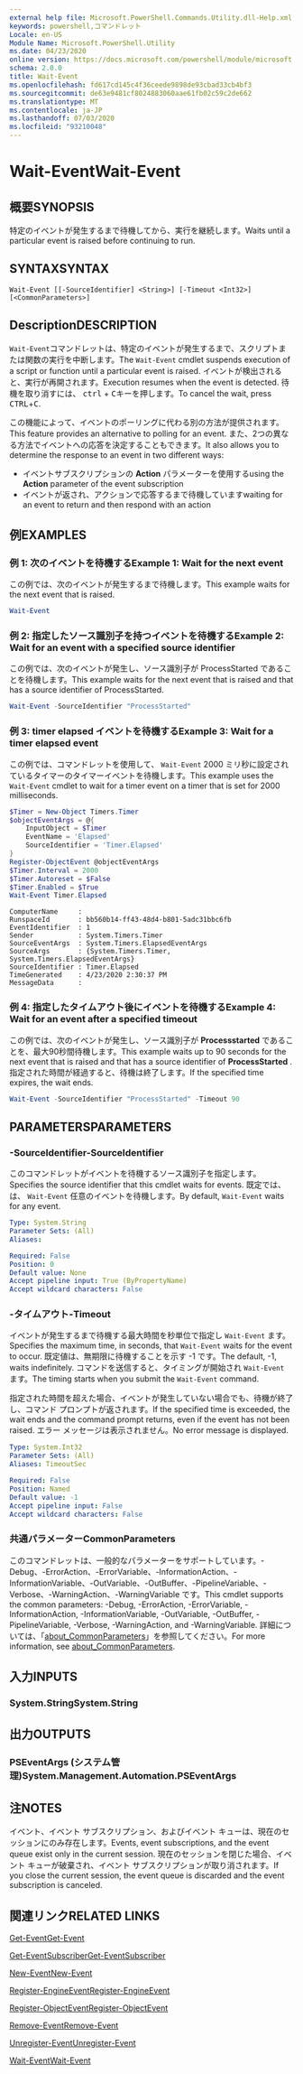 ```yaml
---
external help file: Microsoft.PowerShell.Commands.Utility.dll-Help.xml
keywords: powershell,コマンドレット
Locale: en-US
Module Name: Microsoft.PowerShell.Utility
ms.date: 04/23/2020
online version: https://docs.microsoft.com/powershell/module/microsoft.powershell.utility/wait-event?view=powershell-7&WT.mc_id=ps-gethelp
schema: 2.0.0
title: Wait-Event
ms.openlocfilehash: fd617cd145c4f36ceede9898de93cbad33cb4bf3
ms.sourcegitcommit: de63e9481cf8024883060aae61fb02c59c2de662
ms.translationtype: MT
ms.contentlocale: ja-JP
ms.lasthandoff: 07/03/2020
ms.locfileid: "93210048"
---
```

# <span data-ttu-id="4c6c5-103">Wait-Event</span><span class="sxs-lookup"><span data-stu-id="4c6c5-103">Wait-Event</span></span>

## <span data-ttu-id="4c6c5-104">概要</span><span class="sxs-lookup"><span data-stu-id="4c6c5-104">SYNOPSIS</span></span>
<span data-ttu-id="4c6c5-105">特定のイベントが発生するまで待機してから、実行を継続します。</span><span class="sxs-lookup"><span data-stu-id="4c6c5-105">Waits until a particular event is raised before continuing to run.</span></span>

## <span data-ttu-id="4c6c5-106">SYNTAX</span><span class="sxs-lookup"><span data-stu-id="4c6c5-106">SYNTAX</span></span>

```
Wait-Event [[-SourceIdentifier] <String>] [-Timeout <Int32>] [<CommonParameters>]
```

## <span data-ttu-id="4c6c5-107">Description</span><span class="sxs-lookup"><span data-stu-id="4c6c5-107">DESCRIPTION</span></span>

<span data-ttu-id="4c6c5-108">`Wait-Event`コマンドレットは、特定のイベントが発生するまで、スクリプトまたは関数の実行を中断します。</span><span class="sxs-lookup"><span data-stu-id="4c6c5-108">The `Wait-Event` cmdlet suspends execution of a script or function until a particular event is raised.</span></span> <span data-ttu-id="4c6c5-109">イベントが検出されると、実行が再開されます。</span><span class="sxs-lookup"><span data-stu-id="4c6c5-109">Execution resumes when the event is detected.</span></span> <span data-ttu-id="4c6c5-110">待機を取り消すには、 <kbd>ctrl</kbd> + <kbd>C</kbd>キーを押します。</span><span class="sxs-lookup"><span data-stu-id="4c6c5-110">To cancel the wait, press <kbd>CTRL</kbd>+<kbd>C</kbd>.</span></span>

<span data-ttu-id="4c6c5-111">この機能によって、イベントのポーリングに代わる別の方法が提供されます。</span><span class="sxs-lookup"><span data-stu-id="4c6c5-111">This feature provides an alternative to polling for an event.</span></span> <span data-ttu-id="4c6c5-112">また、2つの異なる方法でイベントへの応答を決定することもできます。</span><span class="sxs-lookup"><span data-stu-id="4c6c5-112">It also allows you to determine the response to an event in two different ways:</span></span>

- <span data-ttu-id="4c6c5-113">イベントサブスクリプションの **Action** パラメーターを使用する</span><span class="sxs-lookup"><span data-stu-id="4c6c5-113">using the **Action** parameter of the event subscription</span></span>
- <span data-ttu-id="4c6c5-114">イベントが返され、アクションで応答するまで待機しています</span><span class="sxs-lookup"><span data-stu-id="4c6c5-114">waiting for an event to return and then respond with an action</span></span>

## <span data-ttu-id="4c6c5-115">例</span><span class="sxs-lookup"><span data-stu-id="4c6c5-115">EXAMPLES</span></span>

### <span data-ttu-id="4c6c5-116">例 1: 次のイベントを待機する</span><span class="sxs-lookup"><span data-stu-id="4c6c5-116">Example 1: Wait for the next event</span></span>

<span data-ttu-id="4c6c5-117">この例では、次のイベントが発生するまで待機します。</span><span class="sxs-lookup"><span data-stu-id="4c6c5-117">This example waits for the next event that is raised.</span></span>

```powershell
Wait-Event
```

### <span data-ttu-id="4c6c5-118">例 2: 指定したソース識別子を持つイベントを待機する</span><span class="sxs-lookup"><span data-stu-id="4c6c5-118">Example 2: Wait for an event with a specified source identifier</span></span>

<span data-ttu-id="4c6c5-119">この例では、次のイベントが発生し、ソース識別子が ProcessStarted であることを待機します。</span><span class="sxs-lookup"><span data-stu-id="4c6c5-119">This example waits for the next event that is raised and that has a source identifier of ProcessStarted.</span></span>

```powershell
Wait-Event -SourceIdentifier "ProcessStarted"
```

### <span data-ttu-id="4c6c5-120">例 3: timer elapsed イベントを待機する</span><span class="sxs-lookup"><span data-stu-id="4c6c5-120">Example 3: Wait for a timer elapsed event</span></span>

<span data-ttu-id="4c6c5-121">この例では、コマンドレットを使用して、 `Wait-Event` 2000 ミリ秒に設定されているタイマーのタイマーイベントを待機します。</span><span class="sxs-lookup"><span data-stu-id="4c6c5-121">This example uses the `Wait-Event` cmdlet to wait for a timer event on a timer that is set for 2000 milliseconds.</span></span>

```powershell
$Timer = New-Object Timers.Timer
$objectEventArgs = @{
    InputObject = $Timer
    EventName = 'Elapsed'
    SourceIdentifier = 'Timer.Elapsed'
}
Register-ObjectEvent @objectEventArgs
$Timer.Interval = 2000
$Timer.Autoreset = $False
$Timer.Enabled = $True
Wait-Event Timer.Elapsed
```

```Output
ComputerName     :
RunspaceId       : bb560b14-ff43-48d4-b801-5adc31bbc6fb
EventIdentifier  : 1
Sender           : System.Timers.Timer
SourceEventArgs  : System.Timers.ElapsedEventArgs
SourceArgs       : {System.Timers.Timer, System.Timers.ElapsedEventArgs}
SourceIdentifier : Timer.Elapsed
TimeGenerated    : 4/23/2020 2:30:37 PM
MessageData      :
```

### <span data-ttu-id="4c6c5-122">例 4: 指定したタイムアウト後にイベントを待機する</span><span class="sxs-lookup"><span data-stu-id="4c6c5-122">Example 4: Wait for an event after a specified timeout</span></span>

<span data-ttu-id="4c6c5-123">この例では、次のイベントが発生し、ソース識別子が **Processstarted** であることを、最大90秒間待機します。</span><span class="sxs-lookup"><span data-stu-id="4c6c5-123">This example waits up to 90 seconds for the next event that is raised and that has a source identifier of **ProcessStarted** .</span></span> <span data-ttu-id="4c6c5-124">指定された時間が経過すると、待機は終了します。</span><span class="sxs-lookup"><span data-stu-id="4c6c5-124">If the specified time expires, the wait ends.</span></span>

```powershell
Wait-Event -SourceIdentifier "ProcessStarted" -Timeout 90
```

## <span data-ttu-id="4c6c5-125">PARAMETERS</span><span class="sxs-lookup"><span data-stu-id="4c6c5-125">PARAMETERS</span></span>

### <span data-ttu-id="4c6c5-126">-SourceIdentifier</span><span class="sxs-lookup"><span data-stu-id="4c6c5-126">-SourceIdentifier</span></span>

<span data-ttu-id="4c6c5-127">このコマンドレットがイベントを待機するソース識別子を指定します。</span><span class="sxs-lookup"><span data-stu-id="4c6c5-127">Specifies the source identifier that this cmdlet waits for events.</span></span>
<span data-ttu-id="4c6c5-128">既定では、は、 `Wait-Event` 任意のイベントを待機します。</span><span class="sxs-lookup"><span data-stu-id="4c6c5-128">By default, `Wait-Event` waits for any event.</span></span>

```yaml
Type: System.String
Parameter Sets: (All)
Aliases:

Required: False
Position: 0
Default value: None
Accept pipeline input: True (ByPropertyName)
Accept wildcard characters: False
```

### <span data-ttu-id="4c6c5-129">-タイムアウト</span><span class="sxs-lookup"><span data-stu-id="4c6c5-129">-Timeout</span></span>

<span data-ttu-id="4c6c5-130">イベントが発生するまで待機する最大時間を秒単位で指定し `Wait-Event` ます。</span><span class="sxs-lookup"><span data-stu-id="4c6c5-130">Specifies the maximum time, in seconds, that `Wait-Event` waits for the event to occur.</span></span> <span data-ttu-id="4c6c5-131">既定値は、無期限に待機することを示す -1 です。</span><span class="sxs-lookup"><span data-stu-id="4c6c5-131">The default, -1, waits indefinitely.</span></span> <span data-ttu-id="4c6c5-132">コマンドを送信すると、タイミングが開始され `Wait-Event` ます。</span><span class="sxs-lookup"><span data-stu-id="4c6c5-132">The timing starts when you submit the `Wait-Event` command.</span></span>

<span data-ttu-id="4c6c5-133">指定された時間を超えた場合、イベントが発生していない場合でも、待機が終了し、コマンド プロンプトが返されます。</span><span class="sxs-lookup"><span data-stu-id="4c6c5-133">If the specified time is exceeded, the wait ends and the command prompt returns, even if the event has not been raised.</span></span> <span data-ttu-id="4c6c5-134">エラー メッセージは表示されません。</span><span class="sxs-lookup"><span data-stu-id="4c6c5-134">No error message is displayed.</span></span>

```yaml
Type: System.Int32
Parameter Sets: (All)
Aliases: TimeoutSec

Required: False
Position: Named
Default value: -1
Accept pipeline input: False
Accept wildcard characters: False
```

### <span data-ttu-id="4c6c5-135">共通パラメーター</span><span class="sxs-lookup"><span data-stu-id="4c6c5-135">CommonParameters</span></span>

<span data-ttu-id="4c6c5-136">このコマンドレットは、一般的なパラメーターをサポートしています。-Debug、-ErrorAction、-ErrorVariable、-InformationAction、-InformationVariable、-OutVariable、-OutBuffer、-PipelineVariable、-Verbose、-WarningAction、-WarningVariable です。</span><span class="sxs-lookup"><span data-stu-id="4c6c5-136">This cmdlet supports the common parameters: -Debug, -ErrorAction, -ErrorVariable, -InformationAction, -InformationVariable, -OutVariable, -OutBuffer, -PipelineVariable, -Verbose, -WarningAction, and -WarningVariable.</span></span> <span data-ttu-id="4c6c5-137">詳細については、「[about_CommonParameters](https://go.microsoft.com/fwlink/?LinkID=113216)」を参照してください。</span><span class="sxs-lookup"><span data-stu-id="4c6c5-137">For more information, see [about_CommonParameters](https://go.microsoft.com/fwlink/?LinkID=113216).</span></span>

## <span data-ttu-id="4c6c5-138">入力</span><span class="sxs-lookup"><span data-stu-id="4c6c5-138">INPUTS</span></span>

### <span data-ttu-id="4c6c5-139">System.String</span><span class="sxs-lookup"><span data-stu-id="4c6c5-139">System.String</span></span>

## <span data-ttu-id="4c6c5-140">出力</span><span class="sxs-lookup"><span data-stu-id="4c6c5-140">OUTPUTS</span></span>

### <span data-ttu-id="4c6c5-141">PSEventArgs (システム管理)</span><span class="sxs-lookup"><span data-stu-id="4c6c5-141">System.Management.Automation.PSEventArgs</span></span>

## <span data-ttu-id="4c6c5-142">注</span><span class="sxs-lookup"><span data-stu-id="4c6c5-142">NOTES</span></span>

<span data-ttu-id="4c6c5-143">イベント、イベント サブスクリプション、およびイベント キューは、現在のセッションにのみ存在します。</span><span class="sxs-lookup"><span data-stu-id="4c6c5-143">Events, event subscriptions, and the event queue exist only in the current session.</span></span> <span data-ttu-id="4c6c5-144">現在のセッションを閉じた場合、イベント キューが破棄され、イベント サブスクリプションが取り消されます。</span><span class="sxs-lookup"><span data-stu-id="4c6c5-144">If you close the current session, the event queue is discarded and the event subscription is canceled.</span></span>

## <span data-ttu-id="4c6c5-145">関連リンク</span><span class="sxs-lookup"><span data-stu-id="4c6c5-145">RELATED LINKS</span></span>

[<span data-ttu-id="4c6c5-146">Get-Event</span><span class="sxs-lookup"><span data-stu-id="4c6c5-146">Get-Event</span></span>](Get-Event.md)

[<span data-ttu-id="4c6c5-147">Get-EventSubscriber</span><span class="sxs-lookup"><span data-stu-id="4c6c5-147">Get-EventSubscriber</span></span>](Get-EventSubscriber.md)

[<span data-ttu-id="4c6c5-148">New-Event</span><span class="sxs-lookup"><span data-stu-id="4c6c5-148">New-Event</span></span>](New-Event.md)

[<span data-ttu-id="4c6c5-149">Register-EngineEvent</span><span class="sxs-lookup"><span data-stu-id="4c6c5-149">Register-EngineEvent</span></span>](Register-EngineEvent.md)

[<span data-ttu-id="4c6c5-150">Register-ObjectEvent</span><span class="sxs-lookup"><span data-stu-id="4c6c5-150">Register-ObjectEvent</span></span>](Register-ObjectEvent.md)

[<span data-ttu-id="4c6c5-151">Remove-Event</span><span class="sxs-lookup"><span data-stu-id="4c6c5-151">Remove-Event</span></span>](Remove-Event.md)

[<span data-ttu-id="4c6c5-152">Unregister-Event</span><span class="sxs-lookup"><span data-stu-id="4c6c5-152">Unregister-Event</span></span>](Unregister-Event.md)

[<span data-ttu-id="4c6c5-153">Wait-Event</span><span class="sxs-lookup"><span data-stu-id="4c6c5-153">Wait-Event</span></span>](Wait-Event.md)
